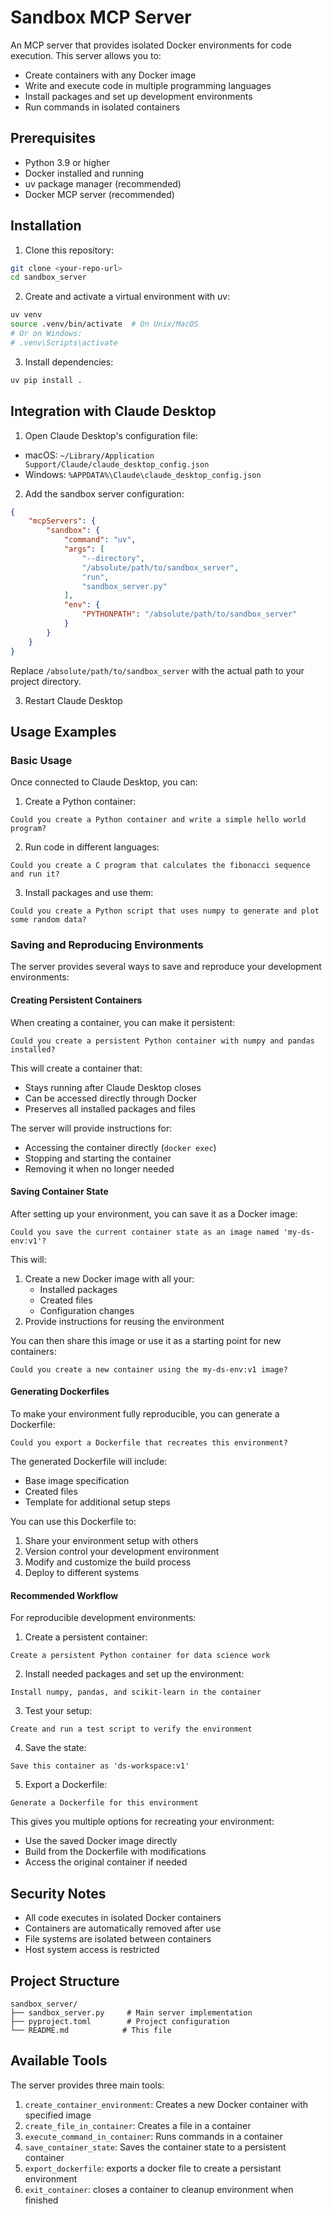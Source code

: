 # Sandbox MCP Server

An MCP server that provides isolated Docker environments for code execution. This server allows you to:
- Create containers with any Docker image
- Write and execute code in multiple programming languages
- Install packages and set up development environments
- Run commands in isolated containers

## Prerequisites

- Python 3.9 or higher
- Docker installed and running
- uv package manager (recommended)
- Docker MCP server (recommended)

## Installation

1. Clone this repository:
```bash
git clone <your-repo-url>
cd sandbox_server
```

2. Create and activate a virtual environment with uv:
```bash
uv venv
source .venv/bin/activate  # On Unix/MacOS
# Or on Windows:
# .venv\Scripts\activate
```

3. Install dependencies:
```bash
uv pip install .
```

## Integration with Claude Desktop

1. Open Claude Desktop's configuration file:
- macOS: `~/Library/Application Support/Claude/claude_desktop_config.json`
- Windows: `%APPDATA%\Claude\claude_desktop_config.json`

2. Add the sandbox server configuration:
```json
{
    "mcpServers": {
        "sandbox": {
            "command": "uv",
            "args": [
                "--directory",
                "/absolute/path/to/sandbox_server",
                "run",
                "sandbox_server.py"
            ],
            "env": {
                "PYTHONPATH": "/absolute/path/to/sandbox_server"
            }
        }
    }
}
```

Replace `/absolute/path/to/sandbox_server` with the actual path to your project directory.

3. Restart Claude Desktop

## Usage Examples

### Basic Usage

Once connected to Claude Desktop, you can:

1. Create a Python container:
```
Could you create a Python container and write a simple hello world program?
```

2. Run code in different languages:
```
Could you create a C program that calculates the fibonacci sequence and run it?
```

3. Install packages and use them:
```
Could you create a Python script that uses numpy to generate and plot some random data?
```

### Saving and Reproducing Environments

The server provides several ways to save and reproduce your development environments:

#### Creating Persistent Containers

When creating a container, you can make it persistent:
```
Could you create a persistent Python container with numpy and pandas installed?
```

This will create a container that:
- Stays running after Claude Desktop closes
- Can be accessed directly through Docker
- Preserves all installed packages and files

The server will provide instructions for:
- Accessing the container directly (`docker exec`)
- Stopping and starting the container
- Removing it when no longer needed

#### Saving Container State

After setting up your environment, you can save it as a Docker image:
```
Could you save the current container state as an image named 'my-ds-env:v1'?
```

This will:
1. Create a new Docker image with all your:
   - Installed packages
   - Created files
   - Configuration changes
2. Provide instructions for reusing the environment

You can then share this image or use it as a starting point for new containers:
```
Could you create a new container using the my-ds-env:v1 image?
```

#### Generating Dockerfiles

To make your environment fully reproducible, you can generate a Dockerfile:
```
Could you export a Dockerfile that recreates this environment?
```

The generated Dockerfile will include:
- Base image specification
- Created files
- Template for additional setup steps

You can use this Dockerfile to:
1. Share your environment setup with others
2. Version control your development environment
3. Modify and customize the build process
4. Deploy to different systems

#### Recommended Workflow

For reproducible development environments:

1. Create a persistent container:
```
Create a persistent Python container for data science work
```

2. Install needed packages and set up the environment:
```
Install numpy, pandas, and scikit-learn in the container
```

3. Test your setup:
```
Create and run a test script to verify the environment
```

4. Save the state:
```
Save this container as 'ds-workspace:v1'
```

5. Export a Dockerfile:
```
Generate a Dockerfile for this environment
```

This gives you multiple options for recreating your environment:
- Use the saved Docker image directly
- Build from the Dockerfile with modifications
- Access the original container if needed

## Security Notes

- All code executes in isolated Docker containers
- Containers are automatically removed after use
- File systems are isolated between containers
- Host system access is restricted

## Project Structure

```
sandbox_server/
├── sandbox_server.py     # Main server implementation
├── pyproject.toml        # Project configuration
└── README.md            # This file
```

## Available Tools

The server provides three main tools:

1. `create_container_environment`: Creates a new Docker container with specified image
2. `create_file_in_container`: Creates a file in a container
3. `execute_command_in_container`: Runs commands in a container
4. `save_container_state`: Saves the container state to a persistent container
5. `export_dockerfile`: exports a docker file to create a persistant environment
6. `exit_container`: closes a container to cleanup environment when finished


